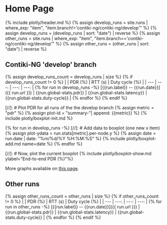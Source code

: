 # Home Page

{% include plotly/header.md %}
{% assign develop_runs = site.runs | where_exp: "item", "item.branch!='contiki-ng/contiki-ng/develop'" %}
{% assign develop_runs = (develop_runs | sort: "date") | reverse %}
{% assign other_runs = site.runs | where_exp: "item", "item.branch=='contiki-ng/contiki-ng/develop'" %}
{% assign other_runs = (other_runs | sort: "date") | reverse %}

## Contiki-NG 'develop' branch

{% assign develop_runs_count = develop_runs | size %}
{% if develop_runs_count != 0 %}
|  | PDR (%) | RTT (s) | Duty cycle (%) |
| --- | ---: | ---: | ---:  |
{% for run in develop_runs -%}
[{{run.label}} -- {{run.date}}]({{ run.url }}) | {{run.global-stats.pdr}} | {{run.global-stats.latency}} | {{run.global-stats.duty-cycle}} |
{% endfor %}
{% endif %}

[//]: # Plot PDR for all runs of the the develop branch
{% assign metric = "pdr" %}
{% assign plot-id = "summary-"| append: {{metric}} %}
{% include plotly/boxplot-init.md %}

{% for run in develop_runs -%}
[//]: # Add data to boxplot (one new x item)
{% assign plot-ydata = run.stats[metric].per-node.y %}
{% assign date = run.date | date: "%m/%d/%Y %H:%M:%S" %}
{% include plotly/boxplot-add.md name=date %}
{% endfor %}

[//]: # Now, plot the current boxplot
{% include plotly/boxplot-show.md ylabel="End-to-end PDR (%)"%}

More graphs available on [this page](all-graphs).

## Other runs

{% assign other_runs_count = other_runs | size %}
{% if other_runs_count != 0 %}
|  | PDR (%) | RTT (s) | Duty cycle (%) |
| --- | ---: | ---: | ---:  |
{% for run in other_runs -%}
[{{run.label}} -- {{run.date}}]({{ run.url }}) | {{run.global-stats.pdr}} | {{run.global-stats.latency}} | {{run.global-stats.duty-cycle}} |
{% endfor %}
{% endif %}
